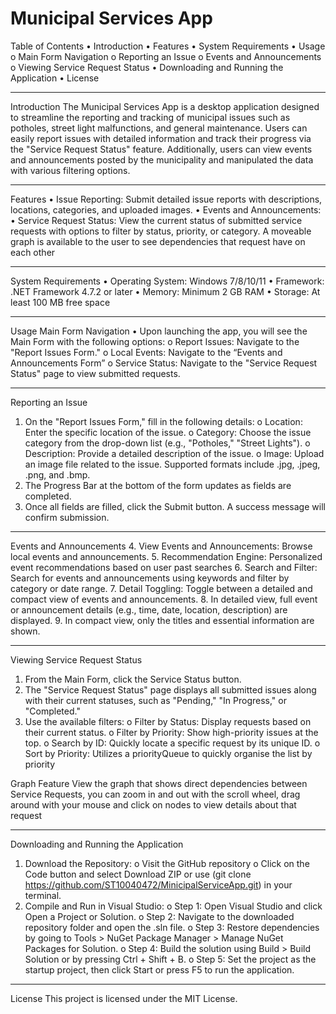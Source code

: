 # Municipal Services App
Table of Contents
•	Introduction
•	Features
•	System Requirements
•	Usage
o	Main Form Navigation
o	Reporting an Issue
o	Events and Announcements
o	Viewing Service Request Status
•	Downloading and Running the Application
•	License
________________________________________
Introduction
The Municipal Services App is a desktop application designed to streamline the reporting and tracking of municipal issues such as potholes, street light malfunctions, and general maintenance. Users can easily report issues with detailed information and track their progress via the "Service Request Status" feature. Additionally, users can view events and announcements posted by the municipality and manipulated the data with various filtering options.
________________________________________
Features
•	Issue Reporting: Submit detailed issue reports with descriptions, locations, categories, and uploaded images.
•	Events and Announcements: 
•	Service Request Status: View the current status of submitted service requests with options to filter by status, priority, or category. A moveable graph is available to the user to see dependencies that request have on each other
________________________________________
System Requirements
•	Operating System: Windows 7/8/10/11
•	Framework: .NET Framework 4.7.2 or later
•	Memory: Minimum 2 GB RAM
•	Storage: At least 100 MB free space
________________________________________
Usage
Main Form Navigation
•	Upon launching the app, you will see the Main Form with the following options:
o	Report Issues: Navigate to the "Report Issues Form."
o	Local Events: Navigate to the “Events and Announcements Form”
o	Service Status: Navigate to the "Service Request Status" page to view submitted requests.
________________________________________
Reporting an Issue
1.	On the "Report Issues Form," fill in the following details:
o	Location: Enter the specific location of the issue.
o	Category: Choose the issue category from the drop-down list (e.g., "Potholes," "Street Lights").
o	Description: Provide a detailed description of the issue.
o	Image: Upload an image file related to the issue. Supported formats include .jpg, .jpeg, .png, and .bmp.
2.	The Progress Bar at the bottom of the form updates as fields are completed.
3.	Once all fields are filled, click the Submit button. A success message will confirm submission.
________________________________________
Events and Announcements
4.	View Events and Announcements: Browse local events and announcements.
5.	Recommendation Engine: Personalized event recommendations based on user past searches
6.	Search and Filter: Search for events and announcements using keywords and filter by category or date range.
7.	Detail Toggling: Toggle between a detailed and compact view of events and announcements.
8.	In detailed view, full event or announcement details (e.g., time, date, location, description) are displayed.
9.	In compact view, only the titles and essential information are shown.

________________________________________
Viewing Service Request Status
1.	From the Main Form, click the Service Status button.
2.	The "Service Request Status" page displays all submitted issues along with their current statuses, such as "Pending," "In Progress," or "Completed."
3.	Use the available filters:
o	Filter by Status: Display requests based on their current status.
o	Filter by Priority: Show high-priority issues at the top.
o	Search by ID: Quickly locate a specific request by its unique ID.
o	Sort by Priority: Utilizes a priorityQueue to quickly organise the list by priority

Graph Feature
View the graph that shows direct dependencies between Service Requests, you can zoom in and out with the scroll wheel, drag around with your mouse and click on nodes to view details about that request
________________________________________
Downloading and Running the Application
1.	Download the Repository:
o	Visit the GitHub repository 
o	Click on the Code button and select Download ZIP or use (git clone https://github.com/ST10040472/MinicipalServiceApp.git) in your terminal.
2.	Compile and Run in Visual Studio:
o	Step 1: Open Visual Studio and click Open a Project or Solution.
o	Step 2: Navigate to the downloaded repository folder and open the .sln file.
o	Step 3: Restore dependencies by going to Tools > NuGet Package Manager > Manage NuGet Packages for Solution. 
o	Step 4: Build the solution using Build > Build Solution or by pressing Ctrl + Shift + B.
o	Step 5: Set the project as the startup project, then click Start or press F5 to run the application.
________________________________________
License
This project is licensed under the MIT License. 

